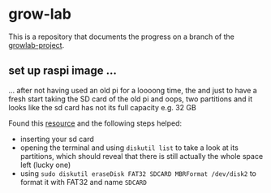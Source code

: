 # grow-lab

This is a repository that documents the progress on a branch of the [growlab-project][2].

## set up raspi image ...

... after not having used an old pi for a loooong time, the and just to have a fresh start taking the SD card of the old pi
and oops, two partitions and it looks like the sd card has not its full capacity e.g. 32 GB

Found this [resource][1] and the following steps helped:

- inserting your sd card
- opening the terminal and using `diskutil list` to take a look at its partitions, which should reveal that there is still actually the whole space left (lucky one)
- using `sudo diskutil eraseDisk FAT32 SDCARD MBRFormat /dev/disk2` to format it with FAT32 and name `SDCARD` 

[1]: https://thomas.vanhoutte.be/miniblog/reclaim-the-full-storage-capacity-of-an-sd-card-on-macos/ 'link formatting sd card on terminal'
[2]: https://github.com/alexellis/growlab 'link to the github page of the growlab project'
